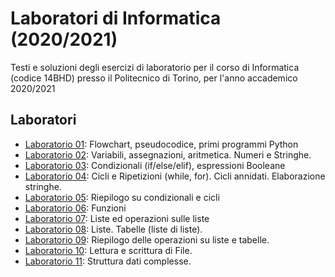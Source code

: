 # Laboratori di Informatica (2020/2021)
Testi e soluzioni degli esercizi di laboratorio per il corso 
di Informatica (codice 14BHD) presso il Politecnico di Torino,
per l'anno accademico 2020/2021

## Laboratori

- [Laboratorio 01](./Lab01): Flowchart, pseudocodice, primi programmi Python
- [Laboratorio 02](./Lab02): Variabili, assegnazioni, aritmetica. Numeri e Stringhe.
- [Laboratorio 03](./Lab03): Condizionali (if/else/elif), espressioni Booleane
- [Laboratorio 04](./Lab04): Cicli e Ripetizioni (while, for). Cicli annidati. Elaborazione stringhe.
- [Laboratorio 05](./Lab05): Riepilogo su condizionali e cicli
- [Laboratorio 06](./Lab06): Funzioni
- [Laboratorio 07](./Lab07): Liste ed operazioni sulle liste
- [Laboratorio 08](./Lab08): Liste. Tabelle (liste di liste). 
- [Laboratorio 09](./Lab09): Riepilogo delle operazioni su liste e tabelle.
- [Laboratorio 10](./Lab10): Lettura e scrittura di File.
- [Laboratorio 11](./Lab11): Struttura dati complesse.


